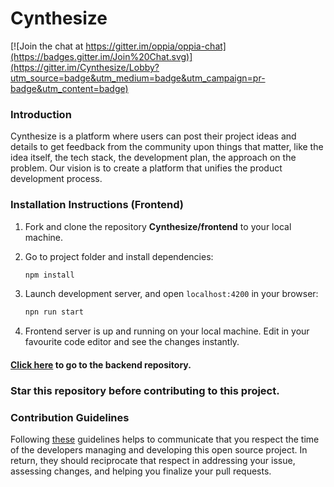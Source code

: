 # Cynthesize

[![Join the chat at https://gitter.im/oppia/oppia-chat](https://badges.gitter.im/Join%20Chat.svg)](https://gitter.im/Cynthesize/Lobby?utm_source=badge&utm_medium=badge&utm_campaign=pr-badge&utm_content=badge)

### Introduction

Cynthesize is a platform where users can post their project ideas and details to get feedback from the community upon things that matter, like the idea itself, the tech stack, the development plan, the approach on the problem. Our vision is to create a platform that unifies the product development process.

### Installation Instructions (Frontend)

1. Fork and clone the repository **Cynthesize/frontend** to your local machine.
2. Go to project folder and install dependencies:
     ```sh
    npm install
    ```

2. Launch development server, and open `localhost:4200` in your browser:
    ```sh
    npn run start
    ```
3. Frontend server is up and running on your local machine. Edit in your favourite code editor and see the changes instantly.



#### [Click here](https://github.com/Cynthesize/backend) to go to the backend repository.

### Star this repository before contributing to this project.

### Contribution Guidelines

Following [these](CONTRIBUTE.md) guidelines helps to communicate that you respect the time of the developers managing and developing this open source project. In return, they should reciprocate that respect in addressing your issue, assessing changes, and helping you finalize your pull requests.
